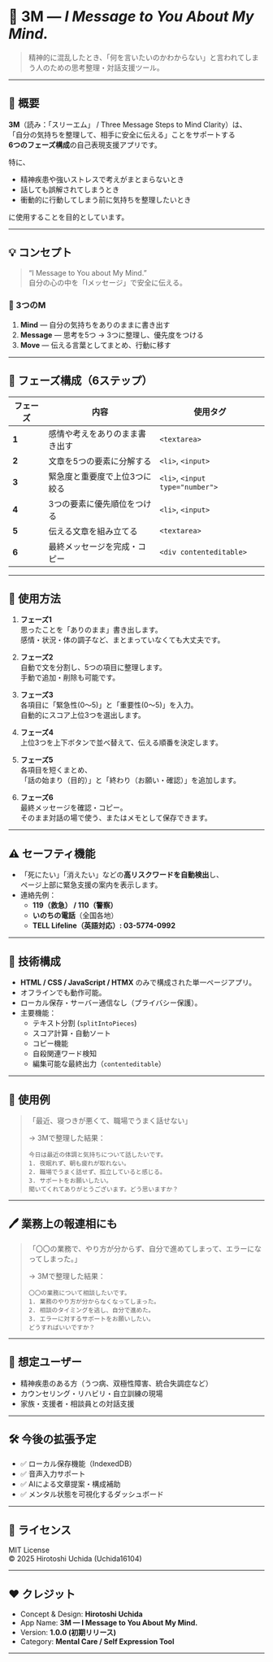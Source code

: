 # 🧠 3M — *I Message to You About My Mind.*

> 精神的に混乱したとき、「何を言いたいのかわからない」と言われてしまう人のための思考整理・対話支援ツール。

---

## 🌱 概要

**3M**（読み：「スリーエム」 / Three Message Steps to Mind Clarity）は、  
「自分の気持ちを整理して、相手に安全に伝える」ことをサポートする  
**6つのフェーズ構成**の自己表現支援アプリです。

特に、  
- 精神疾患や強いストレスで考えがまとまらないとき  
- 話しても誤解されてしまうとき  
- 衝動的に行動してしまう前に気持ちを整理したいとき  

に使用することを目的としています。

---

## 💡 コンセプト

> “I Message to You about My Mind.”  
> 自分の心の中を「Iメッセージ」で安全に伝える。

### 🧭 3つのM
1. **Mind** — 自分の気持ちをありのままに書き出す  
2. **Message** — 思考を5つ → 3つに整理し、優先度をつける  
3. **Move** — 伝える言葉としてまとめ、行動に移す  

---

## 🧩 フェーズ構成（6ステップ）

| フェーズ | 内容 | 使用タグ |
|-----------|-------|-----------|
| **1** | 感情や考えをありのまま書き出す | `<textarea>` |
| **2** | 文章を5つの要素に分解する | `<li>`, `<input>` |
| **3** | 緊急度と重要度で上位3つに絞る | `<li>`, `<input type="number">` |
| **4** | 3つの要素に優先順位をつける | `<li>`, `<input>` |
| **5** | 伝える文章を組み立てる | `<textarea>` |
| **6** | 最終メッセージを完成・コピー | `<div contenteditable>` |

---

## 🧠 使用方法

1. **フェーズ1**  
   思ったことを「ありのまま」書き出します。  
   感情・状況・体の調子など、まとまっていなくても大丈夫です。

2. **フェーズ2**  
   自動で文を分割し、5つの項目に整理します。  
   手動で追加・削除も可能です。

3. **フェーズ3**  
   各項目に「緊急性(0〜5)」と「重要性(0〜5)」を入力。  
   自動的にスコア上位3つを選出します。

4. **フェーズ4**  
   上位3つを上下ボタンで並べ替えて、伝える順番を決定します。

5. **フェーズ5**  
   各項目を短くまとめ、  
   「話の始まり（目的）」と「終わり（お願い・確認）」を追加します。

6. **フェーズ6**  
   最終メッセージを確認・コピー。  
   そのまま対話の場で使う、またはメモとして保存できます。

---

## ⚠️ セーフティ機能

- 「死にたい」「消えたい」などの**高リスクワードを自動検出**し、  
  ページ上部に緊急支援の案内を表示します。  
- 連絡先例：  
  - **119（救急） / 110（警察）**  
  - **いのちの電話**（全国各地）  
  - **TELL Lifeline（英語対応）: 03-5774-0992**

---

## 🧩 技術構成

- **HTML / CSS / JavaScript / HTMX** のみで構成された単一ページアプリ。  
- オフラインでも動作可能。  
- ローカル保存・サーバー通信なし（プライバシー保護）。  
- 主要機能：
  - テキスト分割 (`splitIntoPieces`)
  - スコア計算・自動ソート
  - コピー機能
  - 自殺関連ワード検知
  - 編集可能な最終出力（`contenteditable`）

---

## 💬 使用例

> 「最近、寝つきが悪くて、職場でうまく話せない」  
>  
> → 3Mで整理した結果：
>
> ```
> 今日は最近の体調と気持ちについて話したいです。
> 1. 夜眠れず、朝も疲れが取れない。
> 2. 職場でうまく話せず、孤立していると感じる。
> 3. サポートをお願いしたい。
> 聞いてくれてありがとうございます。どう思いますか？
> ```

---

## 🖊️ 業務上の報連相にも

> 「〇〇の業務で、やり方が分からず、自分で進めてしまって、エラーになってしまった。」
>
> → 3Mで整理した結果：
>
> ```
> 〇〇の業務について相談したいです。
> 1. 業務のやり方が分からなくなってしまった。
> 2. 相談のタイミングを逃し、自分で進めた。
> 3. エラーに対するサポートをお願いしたい。
> どうすればいいですか？
> ```

---

## 👥 想定ユーザー

- 精神疾患のある方（うつ病、双極性障害、統合失調症など）
- カウンセリング・リハビリ・自立訓練の現場
- 家族・支援者・相談員との対話支援

---

## 🛠 今後の拡張予定

- ✅ ローカル保存機能（IndexedDB）
- ✅ 音声入力サポート
- ✅ AIによる文章提案・構成補助
- ✅ メンタル状態を可視化するダッシュボード

---

## 📜 ライセンス

MIT License  
© 2025 Hirotoshi Uchida (Uchida16104)

---

## ❤️ クレジット

- Concept & Design: **Hirotoshi Uchida**  
- App Name: **3M — I Message to You About My Mind.**  
- Version: **1.0.0 (初期リリース)**  
- Category: **Mental Care / Self Expression Tool**

---
